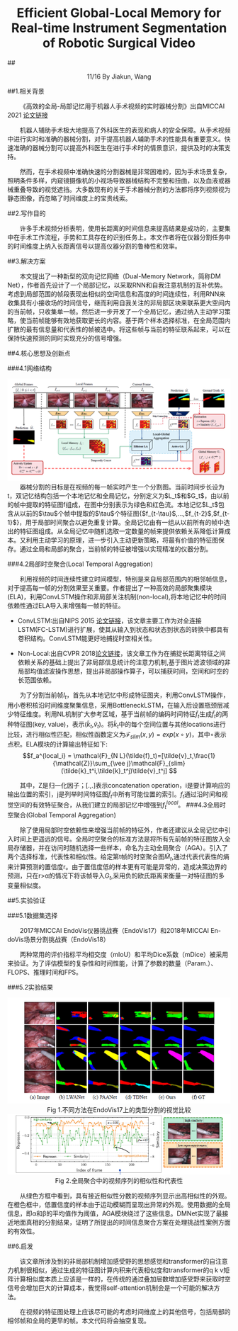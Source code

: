 # <center>Efficient Global-Local Memory for Real-time Instrument Segmentation of Robotic Surgical Video</center>
##<center>11/16 By Jiakun, Wang</center>

##1.相关背景


&emsp;&emsp;《高效的全局-局部记忆用于机器人手术视频的实时器械分割》出自MICCAI 2021 [论文链接](https://arxiv.org/abs/2109.13593)


&emsp;&emsp;机器人辅助手术极大地提高了外科医生的表现和病人的安全保障。从手术视频中进行实时和准确的器械分割，对于提高机器人辅助手术的性能具有重要意义。快速准确的器械分割可以提高外科医生在进行手术时的情景意识，提供及时的决策支持。


&emsp;&emsp;然而，在手术视频中准确快速的分割器械是非常困难的，因为手术场景复杂，照明条件多样，内窥镜摄像机的小视场导致器械结构不完整和扭曲，以及血液或器械重叠导致的视觉遮挡。大多数现有的关于手术器械分割的方法都将序列视频视为静态图像，而忽略了时间维度上的宝贵线索。

##2.写作目的


&emsp;&emsp;许多手术视频分析表明，使用长距离的时间信息来提高结果是成功的，主要集中在手术工作流程，手势和工具存在的识别任务上。本文作者将在仪器分割任务中的时间维度上纳入长距离信号以提高仪器分割的鲁棒性和效率。

##3.解决方案


&emsp;&emsp;本文提出了一种新型的双向记忆网络（Dual-Memory Network，简称DM Net），作者首先设计了一个局部记忆，以采取RNN和自我注意机制的互补优势。考虑到局部范围的帧段表现出相似的空间信息和高度的时间连续性，利用RNN来收集具有小接收场的时间信号，继而利用自我关注的非局部区块来联系更大空间内的当前帧，只收集单一帧。然后进一步开发了一个全局记忆，通过纳入主动学习策略，使当前帧能够有效地获取更长的内容。基于两个样本选择标准，在全局范围内扩散的最有信息量和代表性的帧被选中。将这些帧与当前的特征联系起来，可以在保持快速预测的同时实现充分的信号增强。


##4.核心思想及创新点


###4.1网络结构

<center>
<img src = "./src/dual-memory_network_architecture.PNG">
</center>
&emsp;&emsp;器械分割的目标是在视频的每一帧实时产生一个分割图。当前时间步长设为t，双记忆结构包括一个本地记忆和全局记忆，分别定义为$L_t$和$G_t$，由以前的帧中提取的特征图f组成，在图中分别表示为绿色和红色流。本地记忆$L_t$包含从以前的$\tau$个帧中提取的$\tau$个特征图{$f_{t-\tau}$,...,$f_{t-2}$,$f_{t-1}$}，用于局部时间聚合以避免重复计算。全局记忆由有一组从以前所有的帧中选出的特征图组成。从全局记忆中随机选取一定数量的帧来提供依赖关系降低计算成本。又利用主动学习的原理，进一步引入主动更新策略，将最有价值的特征图保存。通过全局和局部的聚合，当前帧的特征被增强以实现精准的仪器分割。


###4.2局部时空聚合(Local Temporal Aggregation)


&emsp;&emsp;利用视频的时间连续性建立时间模型，特别是来自局部范围内的相邻帧信息，对于提高每一帧的分割效果至关重要。作者提出了一种高效的局部聚集模块(ELA)，利用ConvLSTM操作和非局部关注机制(non-local),将本地记忆中的时间依赖性通过ELA导入来增强每一帧的特征。


- ConvLSTM:出自NIPS 2015 [论文链接](https://arxiv.org/abs/1506.04214)，该文章主要工作为对全连接LSTM(FC-LSTM)进行扩展，使其从输入到状态和状态到状态的转换中都具有卷积结构。ConvLSTM能更好地捕捉时空相关性。


- Non-Local:出自CVPR 2018[论文链接](https://arxiv.org/abs/1711.07971)，该文章工作为在捕捉长距离特征之间依赖关系的基础上提出了非局部信息统计的注意力机制,基于图片滤波领域的非局部均值滤波操作思想，提出非局部操作算子，可以捕获时间，空间和时空的长范围依赖。



&emsp;&emsp;为了分割当前帧$I_t$，首先从本地记忆中形成特征图夹，利用ConvLSTM操作，用小卷积核沿时间维度聚集信息，采用BottleneckLSTM，在输入后设置瓶颈层减少特征维度。利用NL机制扩大参考区域，基于当前帧的编码时间特征$\tilde{f}_t$生成$\tilde{f}_t$的两种特征图(key, value)，表示($\tilde{k}_t$,$\tilde{v}_t$)。将$\tilde{k}_t$中的每个空间位置与其他locations进行比较，进行相似性匹配，相似性函数定义为$\mathcal{F}_{slim}(x,y) = exp(x \circ y)$，其中$\circ$表示点积。ELA模块的计算输出特征如下:
$$f_a^{local_i} = \mathcal{F}_{N L}(\tilde{f}_t)=[\tilde{v}_t,\frac{1}{\mathcal{Z}}\sum_{\vee j}\mathcal{F}_{slim}(\tilde{k}_t^i,\tilde{k}_t^j)\tilde{v}_t^j] $$




&emsp;&emsp;其中，Z是归一化因子；[.,.]表示concatenation operation，i是要计算响应的输出位置的索引，j是列举时间特征图$\tilde{f}_t$中所有可能位置的索引。$f_t$通过沿时间和视觉空间的有效特征聚合，从我们建立的局部记忆中增强到$f_t^{local}$。
###4.3全局时空聚合(Global Temporal Aggregation)


&emsp;&emsp;除了使用局部时空依赖性来增强当前帧的特征外，作者还建议从全局记忆中引入时间上更遥远的信号。全局时空聚合的标准方法是将所有先前帧的特征图放入全局存储器，并在访问时随机选择一些样本，命名为主动全局聚合（AGA）。引入了两个选择标准，代表性和相似性。给定第t帧的时空聚合图$\hat{M}_t$,通过代表代表性的熵来计算预测的置信度r。由于置信度低的样本更有可能是异常的，造成决策边界的预测，只在r>α的情况下将该帧导入$G_t$,采用负的欧氏距离来衡量一对特征图的多变量相似度。


##5.实验验证


###5.1数据集选择


&emsp;&emsp;2017年MICCAI EndoVis仪器挑战赛（EndoVis17）和2018年MICCAI En-doVis场景分割挑战赛（EndoVis18）


&emsp;&emsp;两种常用的评价指标平均相交度（mIoU）和平均Dice系数（mDice）被采用来验证。为了评估模型的复杂性和时间性能，计算了参数的数量（Param.）、FLOPS、推理时间和FPS。


###5.2实验结果


<center><img src = "./src/fig1.PNG"></center>
<center>Fig 1.不同方法在EndoVis17上的类型分割的视觉比较</center>

<center><img src = "./src/fig2.PNG"></center>
<center>Fig 2.全局聚合中的视频序列的相似性和代表性</center>



&emsp;&emsp;从绿色方框中看到，具有接近相似性分数的视频序列显示出高相似性的外观。在橙色框中，低置信度的样本由于运动模糊而呈现出异常的外观。使用数据的全局信息，即α和β的平均值作为阈值，AGA模块绕过了这些信息。DMNet实现了最接近地面真相的分割结果，证明了所提出的时间信息聚合方案在处理挑战性案例方面的有效性。

##6.启发


&emsp;&emsp;该文章所涉及到的非局部机制增加感受野的思想感觉和transformer的自注意力机制很相似，通过生成的特征图计算内积来代表相似度和transformer的q k v矩阵计算相似度本质上应该是一样的，在传统的通过叠加层数增加感受野来获取时空信号会增加巨大的计算成本，我觉得self-attention机制会是一个可能的解决方法。


&emsp;&emsp;在视频的特征图处理上应该尽可能的考虑时间维度上的其他信号，包括局部的相邻帧和全局的更早的帧。本文代码将会抽空复现。





